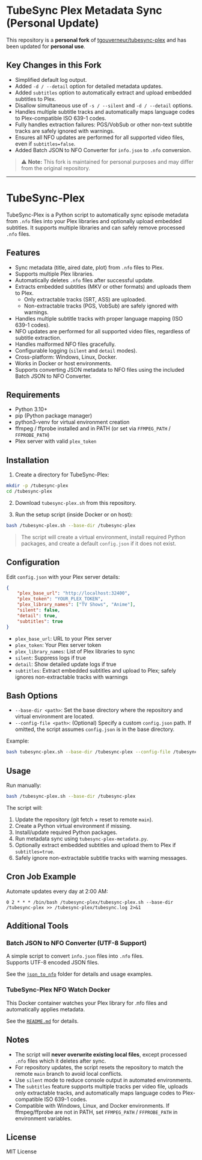 # TubeSync Plex Metadata Sync (Personal Update)

This repository is a **personal fork** of [tgouverneur/tubesync-plex](https://github.com/tgouverneur/tubesync-plex) and has been updated for **personal use**.

## Key Changes in this Fork
- Simplified default log output.
- Added `-d / --detail` option for detailed metadata updates.
- Added `subtitles` option to automatically extract and upload embedded subtitles to Plex.
- Disallow simultaneous use of `-s / --silent` and `-d / --detail` options.
- Handles multiple subtitle tracks and automatically maps language codes to Plex-compatible ISO 639-1 codes.
- Fully handles extraction failures: PGS/VobSub or other non-text subtitle tracks are safely ignored with warnings.
- Ensures all NFO updates are performed for all supported video files, even if `subtitles=false`.
- Added Batch JSON to NFO Converter for `info.json` to `.nfo` conversion.

> ⚠️ **Note:** This fork is maintained for personal purposes and may differ from the original repository.

---

# TubeSync-Plex

TubeSync-Plex is a Python script to automatically sync episode metadata from `.nfo` files into your Plex libraries and optionally upload embedded subtitles. It supports multiple libraries and can safely remove processed `.nfo` files.

## Features

- Sync metadata (title, aired date, plot) from `.nfo` files to Plex.
- Supports multiple Plex libraries.
- Automatically deletes `.nfo` files after successful update.
- Extracts embedded subtitles (MKV or other formats) and uploads them to Plex.
  - Only extractable tracks (SRT, ASS) are uploaded.
  - Non-extractable tracks (PGS, VobSub) are safely ignored with warnings.
- Handles multiple subtitle tracks with proper language mapping (ISO 639-1 codes).
- NFO updates are performed for all supported video files, regardless of subtitle extraction.
- Handles malformed NFO files gracefully.
- Configurable logging (`silent` and `detail` modes).
- Cross-platform: Windows, Linux, Docker.
- Works in Docker or host environments.
- Supports converting JSON metadata to NFO files using the included Batch JSON to NFO Converter.

## Requirements

- Python 3.10+  
- pip (Python package manager)  
- python3-venv for virtual environment creation  
- ffmpeg / ffprobe installed and in PATH (or set via `FFMPEG_PATH` / `FFPROBE_PATH`)  
- Plex server with valid `plex_token`

## Installation

1. Create a directory for TubeSync-Plex:

```bash
mkdir -p /tubesync-plex
cd /tubesync-plex
```

2. Download `tubesync-plex.sh` from this repository.

3. Run the setup script (inside Docker or on host):

```bash
bash /tubesync-plex.sh --base-dir /tubesync-plex
```

> The script will create a virtual environment, install required Python packages, and create a default `config.json` if it does not exist.

## Configuration

Edit `config.json` with your Plex server details:

```json
{
    "plex_base_url": "http://localhost:32400",
    "plex_token": "YOUR_PLEX_TOKEN",
    "plex_library_names": ["TV Shows", "Anime"],
    "silent": false,
    "detail": true,
    "subtitles": true
}
```

- `plex_base_url`: URL to your Plex server  
- `plex_token`: Your Plex server token  
- `plex_library_names`: List of Plex libraries to sync  
- `silent`: Suppress logs if true  
- `detail`: Show detailed update logs if true  
- `subtitles`: Extract embedded subtitles and upload to Plex; safely ignores non-extractable tracks with warnings

## Bash Options

- `--base-dir <path>`: Set the base directory where the repository and virtual environment are located.  
- `--config-file <path>`: (Optional) Specify a custom `config.json` path. If omitted, the script assumes `config.json` is in the base directory.  

Example:

```bash
bash tubesync-plex.sh --base-dir /tubesync-plex --config-file /tubesync-plex/config.json
```

## Usage

Run manually:

```bash
bash /tubesync-plex.sh --base-dir /tubesync-plex
```

The script will:

1. Update the repository (git fetch + reset to remote `main`).  
2. Create a Python virtual environment if missing.  
3. Install/update required Python packages.  
4. Run metadata sync using `tubesync-plex-metadata.py`.  
5. Optionally extract embedded subtitles and upload them to Plex if `subtitles=true`.
6. Safely ignore non-extractable subtitle tracks with warning messages.

## Cron Job Example

Automate updates every day at 2:00 AM:

```cron
0 2 * * * /bin/bash /tubesync-plex/tubesync-plex.sh --base-dir /tubesync-plex >> /tubesync-plex/tubesync.log 2>&1
```

## Additional Tools

### Batch JSON to NFO Converter (UTF-8 Support)

A simple script to convert `info.json` files into `.nfo` files.  
Supports UTF-8 encoded JSON files.  

See the [`json_to_nfo`](https://github.com/kman0001/tubesync-plex/tree/main/json_to_nfo) folder for details and usage examples.


### TubeSync-Plex NFO Watch Docker

This Docker container watches your Plex library for .nfo files and automatically applies metadata.

See the [`README.md`](https://github.com/kman0001/tubesync-plex/blob/main/entrypoint/README.md) for details.

## Notes

- The script will **never overwrite existing local files**, except processed `.nfo` files which it deletes after sync.  
- For repository updates, the script resets the repository to match the remote `main` branch to avoid local conflicts.  
- Use `silent` mode to reduce console output in automated environments.  
- The `subtitles` feature supports multiple tracks per video file, uploads only extractable tracks, and automatically maps language codes to Plex-compatible ISO 639-1 codes.  
- Compatible with Windows, Linux, and Docker environments. If ffmpeg/ffprobe are not in PATH, set `FFMPEG_PATH` / `FFPROBE_PATH` in environment variables.

## License

MIT License
